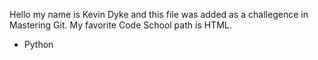 Hello my name is Kevin Dyke and this file was added as a challegence in Mastering Git. My favorite Code School path is HTML.
* Python